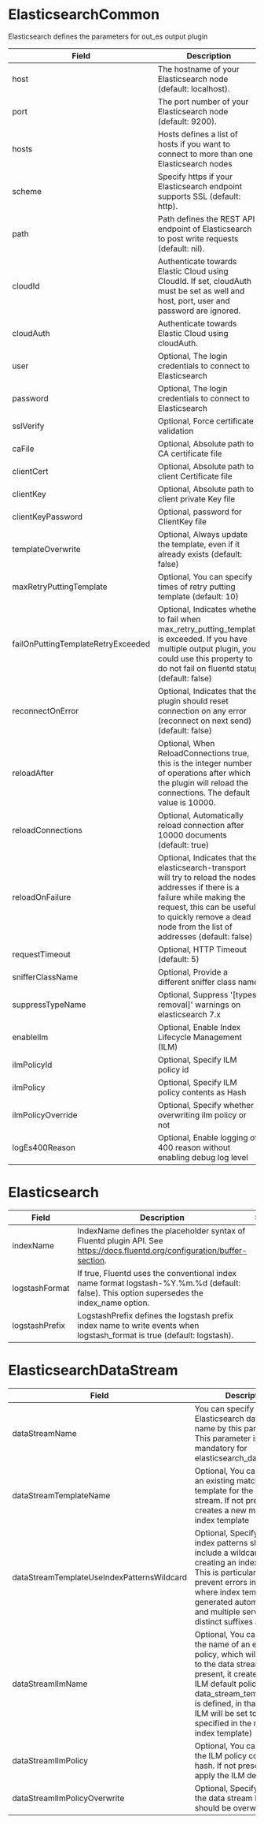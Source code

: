# ElasticsearchCommon

Elasticsearch defines the parameters for out_es output plugin


| Field | Description | Scheme |
| ----- | ----------- | ------ |
| host | The hostname of your Elasticsearch node (default: localhost). | *string |
| port | The port number of your Elasticsearch node (default: 9200). | *uint32 |
| hosts | Hosts defines a list of hosts if you want to connect to more than one Elasticsearch nodes | *string |
| scheme | Specify https if your Elasticsearch endpoint supports SSL (default: http). | *string |
| path | Path defines the REST API endpoint of Elasticsearch to post write requests (default: nil). | *string |
| cloudId | Authenticate towards Elastic Cloud using CloudId. If set, cloudAuth must be set as well and host, port, user and password are ignored. | *[plugins.Secret](../secret.md) |
| cloudAuth | Authenticate towards Elastic Cloud using cloudAuth. | *[plugins.Secret](../secret.md) |
| user | Optional, The login credentials to connect to Elasticsearch | *[plugins.Secret](../secret.md) |
| password | Optional, The login credentials to connect to Elasticsearch | *[plugins.Secret](../secret.md) |
| sslVerify | Optional, Force certificate validation | *bool |
| caFile | Optional, Absolute path to CA certificate file | *string |
| clientCert | Optional, Absolute path to client Certificate file | *string |
| clientKey | Optional, Absolute path to client private Key file | *string |
| clientKeyPassword | Optional, password for ClientKey file | *[plugins.Secret](../secret.md) |
| templateOverwrite | Optional, Always update the template, even if it already exists (default: false) | *bool |
| maxRetryPuttingTemplate | Optional, You can specify times of retry putting template (default: 10) | *uint32 |
| failOnPuttingTemplateRetryExceeded | Optional, Indicates whether to fail when max_retry_putting_template is exceeded. If you have multiple output plugin, you could use this property to do not fail on fluentd statup (default: false) | *bool |
| reconnectOnError | Optional, Indicates that the plugin should reset connection on any error (reconnect on next send) (default: false) | *bool |
| reloadAfter | Optional, When ReloadConnections true, this is the integer number of operations after which the plugin will reload the connections. The default value is 10000. | *uint32 |
| reloadConnections | Optional, Automatically reload connection after 10000 documents (default: true) | *bool |
| reloadOnFailure | Optional, Indicates that the elasticsearch-transport will try to reload the nodes addresses if there is a failure while making the request, this can be useful to quickly remove a dead node from the list of addresses (default: false) | *bool |
| requestTimeout | Optional, HTTP Timeout (default: 5) | *string |
| snifferClassName | Optional, Provide a different sniffer class name | *string |
| suppressTypeName | Optional, Suppress '[types removal]' warnings on elasticsearch 7.x | *bool |
| enableIlm | Optional, Enable Index Lifecycle Management (ILM) | *bool |
| ilmPolicyId | Optional, Specify ILM policy id | *string |
| ilmPolicy | Optional, Specify ILM policy contents as Hash | *string |
| ilmPolicyOverride | Optional, Specify whether overwriting ilm policy or not | *bool |
| logEs400Reason | Optional, Enable logging of 400 reason without enabling debug log level | *bool |
# Elasticsearch




| Field | Description | Scheme |
| ----- | ----------- | ------ |
| indexName | IndexName defines the placeholder syntax of Fluentd plugin API. See https://docs.fluentd.org/configuration/buffer-section. | *string |
| logstashFormat | If true, Fluentd uses the conventional index name format logstash-%Y.%m.%d (default: false). This option supersedes the index_name option. | *bool |
| logstashPrefix | LogstashPrefix defines the logstash prefix index name to write events when logstash_format is true (default: logstash). | *string |
# ElasticsearchDataStream




| Field | Description | Scheme |
| ----- | ----------- | ------ |
| dataStreamName | You can specify Elasticsearch data stream name by this parameter. This parameter is mandatory for elasticsearch_data_stream | *string |
| dataStreamTemplateName | Optional, You can specify an existing matching index template for the data stream. If not present, it creates a new matching index template | *string |
| dataStreamTemplateUseIndexPatternsWildcard | Optional, Specify whether index patterns should include a wildcard (*) when creating an index template. This is particularly useful to prevent errors in scenarios where index templates are generated automatically, and multiple services with distinct suffixes are in use | *bool |
| dataStreamIlmName | Optional, You can specify the name of an existing ILM policy, which will be applied to the data stream. If not present, it creates a new ILM default policy (unless data_stream_template_name is defined, in that case the ILM will be set to the one specified in the matching index template) | *string |
| dataStreamIlmPolicy | Optional, You can specify the ILM policy contents as hash. If not present, it will apply the ILM default policy | *string |
| dataStreamIlmPolicyOverwrite | Optional, Specify whether the data stream ILM policy should be overwritten | *bool |
